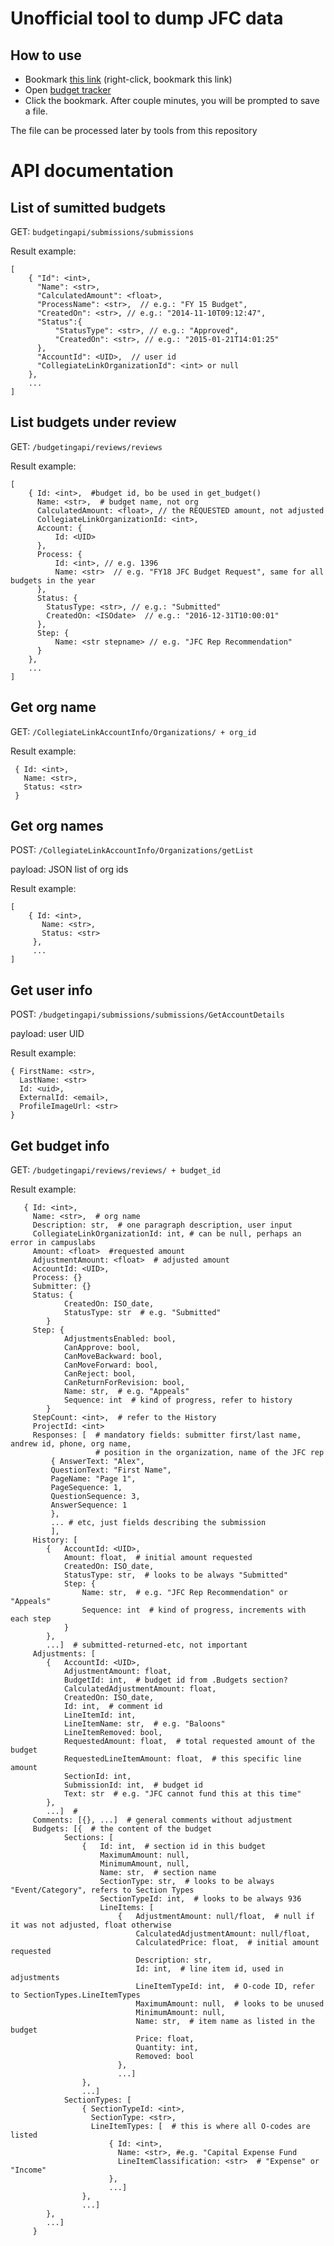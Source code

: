 
# Unofficial tool to dump JFC data

## How to use

- Bookmark [this link](javascript://$.getScript('https://cmu-student-government.github.io/jfctools/snapshot.js');) 
  (right-click, bookmark this link)
- Open [budget tracker](https://cmu.campuslabs.com/budgeting/)
- Click the bookmark. 
After couple minutes, you will be prompted to save a file.

The file can be processed later by tools from this repository


# API documentation

## List of sumitted budgets
GET: `budgetingapi/submissions/submissions`

Result example:

    [
        { "Id": <int>,
          "Name": <str>,
          "CalculatedAmount": <float>,
          "ProcessName": <str>,  // e.g.: "FY 15 Budget",
          "CreatedOn": <str>, // e.g.: "2014-11-10T09:12:47",
          "Status":{
              "StatusType": <str>, // e.g.: "Approved",
              "CreatedOn": <str>, // e.g.: "2015-01-21T14:01:25"
          },
          "AccountId": <UID>,  // user id
          "CollegiateLinkOrganizationId": <int> or null        
        },
        ...
    ]

## List budgets under review
GET: `/budgetingapi/reviews/reviews`

Result example:

    [
        { Id: <int>,  #budget id, bo be used in get_budget()
          Name: <str>,  # budget name, not org
          CalculatedAmount: <float>, // the REQUESTED amount, not adjusted
          CollegiateLinkOrganizationId: <int>,
          Account: { 
              Id: <UID> 
          },
          Process: { 
              Id: <int>, // e.g. 1396 
              Name: <str>  // e.g. "FY18 JFC Budget Request", same for all budgets in the year
          },
          Status: { 
            StatusType: <str>, // e.g.: "Submitted" 
            CreatedOn: <ISOdate>  // e.g.: "2016-12-31T10:00:01"
          },
          Step: { 
              Name: <str stepname> // e.g. "JFC Rep Recommendation"
          }
        },
        ...
    ]


## Get org name
GET: `/CollegiateLinkAccountInfo/Organizations/ + org_id`

Result example:

     { Id: <int>, 
       Name: <str>, 
       Status: <str>
     }

## Get org names
POST: `/CollegiateLinkAccountInfo/Organizations/getList`

payload: JSON list of org ids

Result example:

    [
        { Id: <int>, 
           Name: <str>, 
           Status: <str>
         },
         ...
    ]


## Get user info
POST: `/budgetingapi/submissions/submissions/GetAccountDetails` 

payload: user UID

Result example:

    { FirstName: <str>,
      LastName: <str>
      Id: <uid>,
      ExternalId: <email>,
      ProfileImageUrl: <str>
    }

## Get budget info
GET: `/budgetingapi/reviews/reviews/ + budget_id`

Result example:

       { Id: <int>,
         Name: <str>,  # org name
         Description: str,  # one paragraph description, user input
         CollegiateLinkOrganizationId: int, # can be null, perhaps an error in campuslabs
         Amount: <float>  #requested amount
         AdjustmentAmount: <float>  # adjusted amount
         AccountId: <UID>,
         Process: {}
         Submitter: {}
         Status: {
                CreatedOn: ISO_date,
                StatusType: str  # e.g. "Submitted"
            }
         Step: {
                AdjustmentsEnabled: bool,
                CanApprove: bool,
                CanMoveBackward: bool,
                CanMoveForward: bool,
                CanReject: bool,
                CanReturnForRevision: bool,
                Name: str,  # e.g. "Appeals"
                Sequence: int  # kind of progress, refer to history
            }
         StepCount: <int>,  # refer to the History
         ProjectId: <int>
         Responses: [  # mandatory fields: submitter first/last name, andrew id, phone, org name,
                       # position in the organization, name of the JFC rep
             { AnswerText: "Alex",
             QuestionText: "First Name",
             PageName: "Page 1",
             PageSequence: 1,
             QuestionSequence: 3,
             AnswerSequence: 1
             },
             ... # etc, just fields describing the submission
             ],
         History: [
            {   AccountId: <UID>,
                Amount: float,  # initial amount requested
                CreatedOn: ISO_date,
                StatusType: str,  # looks to be always "Submitted"
                Step: {
                    Name: str,  # e.g. "JFC Rep Recommendation" or "Appeals"
                    Sequence: int  # kind of progress, increments with each step
                }
            },
            ...]  # submitted-returned-etc, not important
         Adjustments: [
            {   AccountId: <UID>,
                AdjustmentAmount: float,
                BudgetId: int,  # budget id from .Budgets section?
                CalculatedAdjustmentAmount: float,
                CreatedOn: ISO_date,
                Id: int,  # comment id
                LineItemId: int,
                LineItemName: str,  # e.g. "Baloons"
                LineItemRemoved: bool,
                RequestedAmount: float,  # total requested amount of the budget
                RequestedLineItemAmount: float,  # this specific line amount
                SectionId: int,
                SubmissionId: int,  # budget id
                Text: str  # e.g. "JFC cannot fund this at this time"
            },
            ...]  #
         Comments: [{}, ...]  # general comments without adjustment
         Budgets: [{  # the content of the budget
                Sections: [
                    {   Id: int,  # section id in this budget
                        MaximumAmount: null,
                        MinimumAmount, null,
                        Name: str,  # section name
                        SectionType: str,  # looks to be always "Event/Category", refers to Section Types
                        SectionTypeId: int,  # looks to be always 936
                        LineItems: [
                            {   AdjustmentAmount: null/float,  # null if it was not adjusted, float otherwise
                                CalculatedAdjustmentAmount: null/float,
                                CalculatedPrice: float,  # initial amount requested
                                Description: str,
                                Id: int,  # line item id, used in adjustments
                                LineItemTypeId: int,  # O-code ID, refer to SectionTypes.LineItemTypes
                                MaximumAmount: null,  # looks to be unused
                                MinimumAmount: null,
                                Name: str,  # item name as listed in the budget
                                Price: float,
                                Quantity: int,
                                Removed: bool
                            },
                            ...]
                    },
                    ...]
                SectionTypes: [
                    { SectionTypeId: <int>,
                      SectionType: <str>,
                      LineItemTypes: [  # this is where all O-codes are listed
                          { Id: <int>,
                            Name: <str>, #e.g. "Capital Expense Fund
                            LineItemClassification: <str>  # "Expense" or "Income"
                          },
                          ...]
                    },
                    ...]
            },
            ...]
         }
